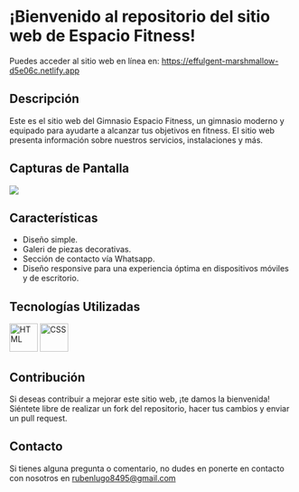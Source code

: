 <h1>¡Bienvenido al repositorio del sitio web de Espacio Fitness!</h1>

Puedes acceder al sitio web en línea en: https://effulgent-marshmallow-d5e06c.netlify.app
## Descripción

Este es el sitio web del Gimnasio Espacio Fitness, un gimnasio moderno y equipado para ayudarte a alcanzar tus objetivos en fitness. El sitio web presenta información sobre nuestros servicios, instalaciones y más.

## Capturas de Pantalla

<img src="https://raw.githubusercontent.com/ruben-lugo1/DecoSweet-Website/main/Frame%201.jpg">

## Características

- Diseño simple.
- Galeri de piezas decorativas.
- Sección de contacto vía Whatsapp.
- Diseño responsive para una experiencia óptima en dispositivos móviles y de escritorio.

## Tecnologías Utilizadas

<div aline="left">
<div>
<img src="https://img.icons8.com/color/1x/html-5.png" title="HTML" alt="HTML" width="50" height="50"/>
<img src="https://img.icons8.com/color/1x/css3.png" title="CSS" alt="CSS" width="50" height="50"/>
</div>

## Contribución

Si deseas contribuir a mejorar este sitio web, ¡te damos la bienvenida! Siéntete libre de realizar un fork del repositorio, hacer tus cambios y enviar un pull request.

## Contacto

Si tienes alguna pregunta o comentario, no dudes en ponerte en contacto con nosotros en rubenlugo8495@gmail.com
